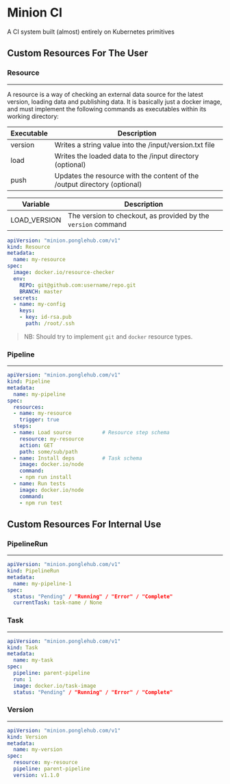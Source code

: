 # Minion CI

A CI system built (almost) entirely on Kubernetes primitives

## Custom Resources For The User

### Resource
---
A resource is a way of checking an external data source for the latest version, loading data and publishing data. It is basically just a docker image, and must implement the following commands as executables within its working directory:

| Executable | Description                                                               |
| ---        | ---                                                                       |
| version    | Writes a string value into the /input/version.txt file                    |
| load       | Writes the loaded data to the /input directory (optional)                 |
| push       | Updates the resource with the content of the /output directory (optional) |

| Variable     | Description                                                   |
| ---          | ---                                                           |
| LOAD_VERSION | The version to checkout, as provided by the `version` command |

```yaml
apiVersion: "minion.ponglehub.com/v1"
kind: Resource
metadata:
  name: my-resource
spec:
  image: docker.io/resource-checker
  env:
    REPO: git@github.com:username/repo.git
    BRANCH: master
  secrets:
  - name: my-config
    keys:
    - key: id-rsa.pub
      path: /root/.ssh
```

> NB: Should try to implement `git` and `docker` resource types.

### Pipeline
---
```yaml
apiVersion: "minion.ponglehub.com/v1"
kind: Pipeline
metadata:
  name: my-pipeline
spec:
  resources:
  - name: my-resource
    trigger: true
  steps:
  - name: Load source          # Resource step schema
    resource: my-resource
    action: GET
    path: some/sub/path
  - name: Install deps         # Task schema
    image: docker.io/node
    command:
    - npm run install
  - name: Run tests
    image: docker.io/node
    command:
    - npm run test
```

## Custom Resources For Internal Use

### PipelineRun
---
```yaml
apiVersion: "minion.ponglehub.com/v1"
kind: PipelineRun
metadata:
  name: my-pipeline-1
spec:
  status: "Pending" / "Running" / "Error" / "Complete"
  currentTask: task-name / None
```

### Task
---
```yaml
apiVersion: "minion.ponglehub.com/v1"
kind: Task
metadata:
  name: my-task
spec:
  pipeline: parent-pipeline
  run: 1
  image: docker.io/task-image
  status: "Pending" / "Running" / "Error" / "Complete"
```

### Version
---
```yaml
apiVersion: "minion.ponglehub.com/v1"
kind: Version
metadata:
  name: my-version
spec:
  resource: my-resource
  pipeline: parent-pipeline
  version: v1.1.0
```
